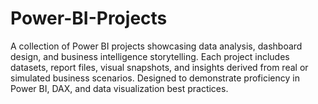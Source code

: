 # Power-BI-Projects
A collection of Power BI projects showcasing data analysis, dashboard design, and business intelligence storytelling. Each project includes datasets, report files, visual snapshots, and insights derived from real or simulated business scenarios. Designed to demonstrate proficiency in Power BI, DAX, and data visualization best practices.
